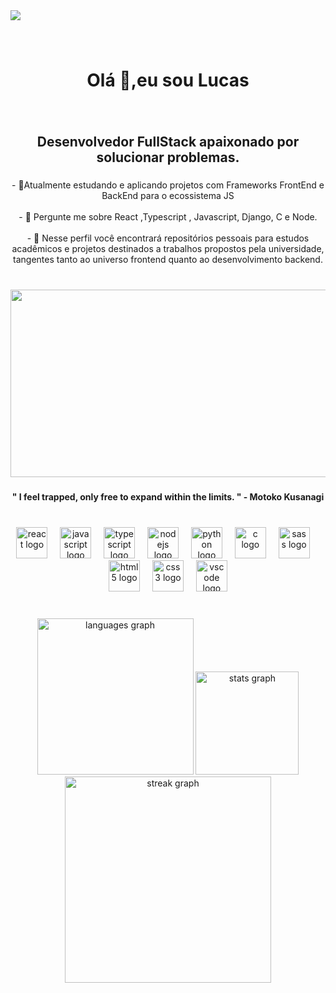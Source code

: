 <div >
  <div align="left">
    <img src="https://visitor-badge.laobi.icu/badge?page_id=Lucasmenezes08.Lucasmenezes08&"  />
  </div>
  
  ###
  <br clear="both">
  <h1 align="center">Olá 👋,eu sou Lucas</h1>
  
  ###
  
  <br clear="both">
  
  <h2 align="center">Desenvolvedor FullStack apaixonado por solucionar problemas.</h2>
  
  ###
  
  <p align="center">- 🌱Atualmente estudando e aplicando projetos com Frameworks FrontEnd e BackEnd para o ecossistema JS<br><br>- 💬 Pergunte me sobre React ,Typescript , Javascript, Django, C e Node.<br><br>- 📝 Nesse perfil você encontrará repositórios pessoais para estudos acadêmicos e projetos destinados a trabalhos propostos pela universidade, tangentes tanto ao universo frontend quanto ao desenvolvimento backend.</p>
  
  ###
  
  <br clear="both">
  
  <div align="center">
    <img height="300" width="650" src="https://i.pinimg.com/originals/81/c1/82/81c1824fa9afc09de7a19dcdedb94026.gif"  />
  </div>
  
  ###
  <h4 align="center">" I feel trapped, only free to expand within the limits. " - Motoko Kusanagi</h4>
  
  ###
  
  <br clear="both">
  
  <div align="center">
    <img src="https://cdn.jsdelivr.net/gh/devicons/devicon/icons/react/react-original.svg" height="50" alt="react logo"  />
    <img width="12" />
    <img src="https://cdn.jsdelivr.net/gh/devicons/devicon/icons/javascript/javascript-original.svg" height="50" alt="javascript logo"  />
    <img width="12" />
    <img src="https://cdn.jsdelivr.net/gh/devicons/devicon/icons/typescript/typescript-original.svg" height="50" alt="typescript logo"  />
    <img width="12" />
    <img src="https://cdn.jsdelivr.net/gh/devicons/devicon/icons/nodejs/nodejs-original.svg" height="50" alt="nodejs logo"  />
    <img width="12" />
    <img src="https://cdn.jsdelivr.net/gh/devicons/devicon/icons/python/python-original.svg" height="50" alt="python logo"  />
    <img width="12" />
    <img src="https://cdn.jsdelivr.net/gh/devicons/devicon/icons/c/c-original.svg" height="50" alt="c logo"  />
    <img width="12" />
    <img src="https://cdn.jsdelivr.net/gh/devicons/devicon/icons/sass/sass-original.svg" height="50" alt="sass logo"  />
    <img width="12" />
    <img src="https://cdn.jsdelivr.net/gh/devicons/devicon/icons/html5/html5-original.svg" height="50" alt="html5 logo"  />
    <img width="12" />
    <img src="https://cdn.jsdelivr.net/gh/devicons/devicon/icons/css3/css3-original.svg" height="50" alt="css3 logo"  />
    <img width="12" />
    <img src="https://cdn.jsdelivr.net/gh/devicons/devicon/icons/vscode/vscode-original.svg" height="50" alt="vscode logo"  />
  </div>
  
  ###
  <br clear="both">
  
  <div align="center">
    <img src="https://github-readme-stats.vercel.app/api/top-langs?username=Lucasmenezes08&locale=en&hide_title=false&layout=compact&card_width=320&langs_count=8&theme=tokyonight&hide_border=true" height="250" alt="languages graph"  />
    <img src="https://github-readme-stats.vercel.app/api?username=Lucasmenezes08&hide_title=false&hide_rank=false&show_icons=true&include_all_commits=true&count_private=true&disable_animations=false&theme=tokyonight&locale=en&hide_border=true" height="165" alt="stats graph"  />
    <img src="https://streak-stats.demolab.com?user=Lucasmenezes08&locale=en&mode=weekly&theme=tokyonight&hide_border=true&border_radius=5" height="330" alt="streak graph"  />
  </div>
  
  ###
  
</div>
